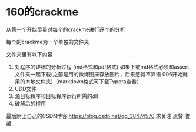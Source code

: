 # 160的crackme

从第一个开始尽量对每个的crackme进行逐个的分析

每个的crackme为一个单独的文件夹

文件夹里有以下内容

1. 对程序的详细的分析过程 (md格式和pdf格式) 如果下载md格式必须和assert文件夹一起下载(之前是用的微博图床存放图片，后来感觉不靠谱 006开始就用的本地文件夹)（markdown格式可下载Typora查看）
2. UDD文件
3. 源目标程序和目标程序运行所需的dll
4. 破解后的程序

最后附上自己的CSDN博客:https://blog.csdn.net/qq_38474570 求关注 点赞 收藏
